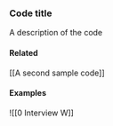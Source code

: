 ### Code title

A description of the code

#### Related
[[A second sample code]]

#### Examples
![[0 Interview W]]